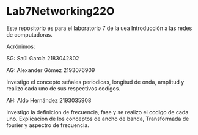 # Lab7Networking22O
Este repositorio es para el laboratorio 7 de la uea Introducción a las redes de computadoras.

Acrónimos:

SG: Saúl García 2183042802


AG: Alexander Gómez 2193076909

Investigo el concepto señales periodicas,  longitud de onda, amplitud y realizo cada uno de sus respectivos codigos.

AH: Aldo Hernández 2193035908

Investigo la definicion de frecuencia, fase y se realizo el codigo de cada uno.
Explicacion de los conceptos de ancho de banda, Transformada de fourier y aspectro de frecuencia.
